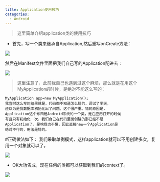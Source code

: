 ```yaml
---
title: Application使用技巧
categories:
  - Android
---
```


>这里简单介绍application类的使用技巧
* 首先，写一个类来继承自Application,然后重写onCreate方法：

![](http://upload-images.jianshu.io/upload_images/7177220-39f255abe2b7ae1d.png?imageMogr2/auto-orient/strip%7CimageView2/2/w/1240)

然后在Manifest文件里面把我们自己写的Application配进去：

![](http://upload-images.jianshu.io/upload_images/7177220-b0ed6a4607a8c185.png?imageMogr2/auto-orient/strip%7CimageView2/2/w/1240)
>这里注意了，此前我自己也遇到过这个麻烦，那么就是在用这个MyApplication的时候，是绝对不能这么写的：
```
MyApplication app=new MyApplication();
我当时这么写的结果就是，代码都不知道怎么错的，调试了半天，
还以为是我数据库初始化出了问题。这个很严重。错的原因是，
Application这个东西是Android系统的一个类，是在应用打开的时候
有且只有初始化一次，我们自己在代码里面创建的那已经不是
Application了，是啥我也不懂，因此直接new一个Application是
绝对不行的，用法是错的。
```
#正确做法如下：
我们采取单例模式，这样application就可以不用创建多次，复用一个对象就可以了。

![](http://upload-images.jianshu.io/upload_images/7177220-38e2c11226645a79.png?imageMogr2/auto-orient/strip%7CimageView2/2/w/1240)
* OK大功告成，现在任何的类都可以获取到我们的context了。

![](http://upload-images.jianshu.io/upload_images/7177220-7000bc6cc9c953f6.png?imageMogr2/auto-orient/strip%7CimageView2/2/w/1240)
                                                                                                                                                                                                                                                                                                                                                                                                                                                                                                                                                                                                                                                                                                                                                                                                                                                                                                                                                                                                                                                                                                                                                                                                                                                                                                                                                                                                                                                                                                                                                                                                                                                                                                                                                                                                                                                                                                                                                                                                                                                                                                                                                                                                                                                                                                                                                                                                                                                                                                                                                                                                                                                                                                                                                                                                                                                                                                                                                                                                                                                                                                                                                                                                                                                                                                                                                                                                                                                                                                                                                                                                                                                                                                                                                                                                                                                                                                                                                                                                                                                                                                                                                                                                                                                                                                                                                                                                                                                                                                                                                                                                                                                                                                                                                                                                                                                                                                                                                                                                                                                                                                                                                                                                                                                                                                                                                                                                                                                                                                                                                                                                                                                                                                                                                                                                                                                                                                                                                                                                                                                                                                                                                                                                                                                                                                                                                                                                                                                                                                                                                                                                                                                                                                                                                                                                                                                                                                                                                                                                                                                                                                                                                                                                                                                                                                                                                                                                                                                                                                                                                                                                                                                                                                                                                                                                                                                                                                                                                                                                                                                                                                                                                                                                                                                                                                                                                                                                                                                                                                                                                                                                                                                                                                                                                                                                                                                                                                                                                                                                                          